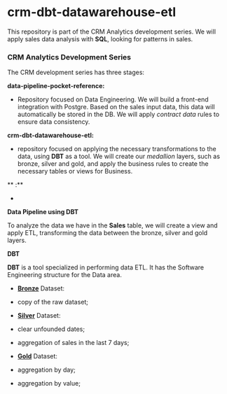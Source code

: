 # crm-dbt-datawarehouse-etl

This repository is part of the CRM Analytics development series. We will apply sales data analysis with **SQL**, looking for patterns in sales.


### CRM Analytics Development Series ###

The CRM development series has three stages:

  
**data-pipeline-pocket-reference:**

-  Repository focused on Data Engineering. We will build a front-end integration with Postgre. Based on the sales input data, this data will automatically be stored in the DB. We will apply *contract data* rules to ensure data consistency.

**crm-dbt-datawarehouse-etl:**

- repository focused on applying the necessary transformations to the data, using **DBT** as a tool. We will create our *medallion* layers, such as bronze, silver and gold, and apply the business rules to create the necessary tables or views for Business.

** :**

- 

  

**Data Pipeline using DBT**

  

To analyze the data we have in the **Sales** table, we will create a view and apply ETL, transforming the data between the bronze, silver and gold layers.

  

**DBT**

  

**DBT** is a tool specialized in performing data ETL. It has the Software Engineering structure for the Data area.

  

-  **<ins>Bronze</ins>** Dataset:

- copy of the raw dataset;

  

-  **<ins>Silver</ins>** Dataset:

- clear unfounded dates;

- aggregation of sales in the last 7 days;

  

-  **<ins>Gold</ins>** Dataset:

- aggregation by day;

- aggregation by value;